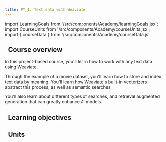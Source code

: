 ```yaml
---
title: PY_1. Text data with Weaviate
---
```


import LearningGoals from '/src/components/Academy/learningGoals.jsx';
import CourseUnits from '/src/components/Academy/courseUnits.jsx';
import { courseData } from '/src/components/Academy/courseData.js'

## <i class="fa-solid fa-chalkboard-user"></i>&nbsp;&nbsp;Course overview

In this project-based course, you'll learn how to work with any text data using Weaviate.

Through the example of a movie dataset, you'll learn how to store and index text data by meaning. You'll learn how Weaviate's built-in vectorizers abstract this process, as well as semantic searches

You'll also learn about different types of searches, and retrieval augmented generation that can greatly enhance AI models.

## <i class="fa-solid fa-chalkboard-user"></i>&nbsp;&nbsp;Learning objectives

<LearningGoals courseName="starter_project"/>

## <i class="fa-solid fa-book-open-reader"></i>&nbsp;&nbsp;Units

<CourseUnits courseData={courseData} courseName="starter_project" />
